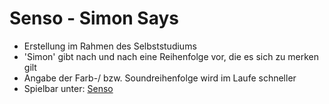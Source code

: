 # Senso - Simon Says

- Erstellung im Rahmen des Selbststudiums
- 'Simon' gibt nach und nach eine Reihenfolge vor, die es sich zu merken gilt
- Angabe der Farb-/ bzw. Soundreihenfolge wird im Laufe schneller
- Spielbar unter: [Senso](https://mandy-blaschke.de/assets/projects/senso/)

